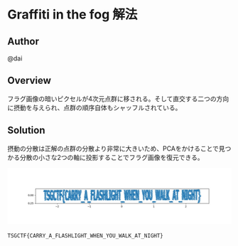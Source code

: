 # Graffiti in the fog 解法

## Author

@dai

## Overview

フラグ画像の暗いピクセルが4次元点群に移される。そして直交する二つの方向に摂動を与えられ、点群の順序自体もシャッフルされている。

## Solution

摂動の分散は正解の点群の分散より非常に大きいため、PCAをかけることで見つかる分散の小さな2つの軸に投影することでフラグ画像を復元できる。

![result_of_pca](./solver/result.jpg)

`TSGCTF{CARRY_A_FLASHLIGHT_WHEN_YOU_WALK_AT_NIGHT}`